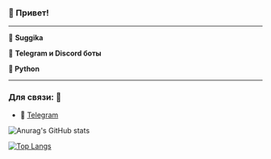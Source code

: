 ### 👋 Привет! 
---------------------

🖤 **Suggika**

 🤖 **Telegram и Discord боты**
 
 **🐍 Python**
 
-----------------------
### Для связи: 📱

- 🛒  [Telegram](https://t.me/suggika)

![Anurag's GitHub stats](https://github-readme-stats.vercel.app/api?username=Suggika&show_icons=true&theme=radical)

[![Top Langs](https://github-readme-stats.vercel.app/api/top-langs/?username=Suggika&layout=compact)](https://github.com/anuraghazra/github-readme-stats)
